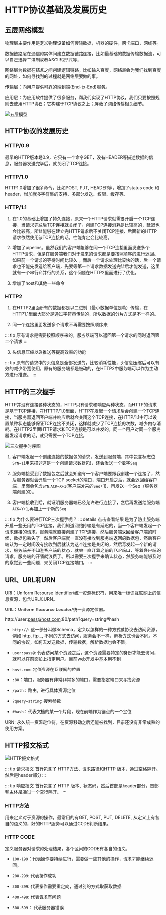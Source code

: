 # HTTP协议基础及发展历史

## 五层网络模型

物理层主要作用是定义物理设备如何传输数据，机器的硬件，网卡端口，网线等。

数据链路层在通信的实体间建立数据链路连接，比如最基础的数据传输数据流，可以自己选择二进制或者ASCII码形式等。

网络层为数据在结点之间创建逻辑链路，比如输入百度，网络层会为我们找到百度的网址，如何寻找到的过程就是网络层要做的事。

传输层：向用户提供可靠的端到端(End-to-End)服务。

应用层：为应用软件提供了很多服务，帮我们实现了HTTP协议，我们只要按照规则去使用HTTP协议；它构建于TCP协议之上；屏蔽了网络传输相关细节。

![五层模型](~@image/fiveLevelModel.png)

## HTTP协议的发展历史

### HTTP/0.9

最早的HTTP版本是0.9，它只有一个命令GET，没有HEADER等描述数据的信息，服务器发送完毕后，就关闭了TCP连接。

### HTTP/1.0

HTTP1.0增加了很多命令，比如POST, PUT, HEADER等，增加了status code 和 header，增加就多字符集的支持、多部分发送、权限、缓存等。

### HTTP/1.1

1. 在1.0的基础上增加了持久连接，原来一个HTTP请求就需要开启一个TCP连接，当请求完成后TCP连接就关闭了。创建TCP连接消耗是比较高的，延迟也会比较高，所以能够在建立完HTTP请求后不关闭TCP连接，后面新的HTTP请求依然使用该TCP连接的话，性能肯定会比较高。

2. 增加了pipeline。虽然我们的客户端能够在同一个TCP连接里面发送多个HTTP请求，但是在服务端我们对于进来的请求都是要按照顺序的进行返回。如果前一个请求的等待时间比较久
，而后一个请求处理比较快的话，后一个请求也不能先发送给客户端，先要等第一个请求数据发送完毕后才能发送，这里就有一个串行和并行的关系，这个问题在HTTP2里面进行了优化。

3. 增加了host和其他一些命令

### HTTP2

1. 在HTTP2里面所有的数据都是以二进制（最小数据单位是帧）传输，在HTTP1.1里面大部分是通过字符串传输的，所以数据的分片方式是不一样的。

2. 同一个连接里面发送多个请求不再需要按照顺序来

::: tip
原有请求是需要按照顺序来的，服务器端可以返回第一个请求的同时返回第二个请求
:::

3. 头信息压缩以及推送等提高效率的功能

::: tip
原有的请求中的头信息是全部发送的，比较消耗性能，头信息压缩后可以有效的减少带宽使用。原有的服务端都是被动的，在HTTP2中服务端可以作为主动方进行推送。
:::

## HTTP的三次握手

HTTP并没有连接这种状态的，HTTP只有请求和响应两种状态，而HTTP的请求是基于TCP连接，在HTTTP/1.0里面，HTTP在发起一个请求后会创建一个TCP连接，当服务器返回客户端并响应后就会关闭这个TCP连接，在HTTP/1.1中可以设置某种状态能够保证TCP连接不关闭，这样就减少了TCP连接的次数，减少内存消耗。在HTTP2里面HTTP请求和TCP连接是可以并发的，同一个用户对同一个服务器发起请求的话，就只需要一个TCP连接。

![三次握手时序图](~@image/three-way-handshake.png)

1. 客户端发起一个创建连接的数据包的请求，发送到服务端，其中包含标志位`SYN=1`(用来描述这是一个创建请求数据包)，还会发送一个数字`Seq`

2. 服务端接受到了数据包之后就会知道有一个客户端要跟我创建一个连接了，然后服务器就会开启一个TCP socket的端口，端口开启之后，就会返回给客户端，里面会包含`SYN`,`ACK=X+1`(客户端发来的`Seq`+1)，再发送一个Seq（服务器端创建的）。

3. 客户端接收到后，就证明服务器端已经允许进行连接了，然后再发送给服务端`ACK=Y+1`,再加上一个新的`Seq`

::: tip
为什么要进行TCP三次握手呢？
::: details 点击查看结果
是为了防止服务端开启一些无用的TCP连接，我们知道网络传输是有延迟的，当一个客户端发起一个请求连接的请求，服务端就直接创建了TCP连接，然后服务端返回给客户端的时候，数据包丢失了，然后客户端就一直没有接收到服务端返回的数据包，然后客户端认为一定时间没有接收到后就认为这个连接是关闭的，然后再发起一个新的请求，服务端并不知道客户端的状态，就会一直开着之前的TCP端口，等着客户端的请求，服务端的开销就浪费了。所以需要三次握手来确认状态，然服务端能够及时的察觉到一些问题，来关闭TCP连接端口。
:::

## URI、URL和URN

URI：Uniform Resourse Identifier/统一资源标识符，用来唯一标识互联网上的信息资源，包含URL和URN。

URL：Uniform Resourse Locator/统一资源定位器。

http://user:pass@host.com:80/path?query=string#hash

* `http://`: 这一部分叫做Schema，定义以怎样的一种方式或协议去访问资源，例如 http, ftp..., 不同的方式去访问，服务会不一样，解析方式也会不同。不同的协议，如何去发送数据，传输数据，解析数据也会不同。

* `user:pass@`: 代表访问某个资源之后，这个资源需要特定的身份才能去访问，就可以在前面加上指定用户。目前web开发中基本用不到

* `host.com`: 定位资源在互联网的位置

* `:80`：端口，服务器有非常非常多的端口，需要指定端口来寻找资源

* `/path`：路由，进行具体资源定位

* `?query=string`: 搜索参数

* `#hash`：代表文档的某一个片段，现在前端作为锚点的一个定位

URN: 永久统一资源定位符，在资源移动之后还能被找到，目前还没有非常成熟的使用方案。

## HTTP报文格式

![HTTP报文格式](~@image/HTTPMessageFormat.png)

::: tip 请求报文
首行包含了 HTTP方法、请求路径和HTTP 版本，通过空格隔开。然后是header部分
:::

::: tip 响应报文
首行包含了 HTTP 版本、状态码，然后首部是header部分，首部和主体是通过一个空行隔开。
:::

### HTTP方法

用来定义对于资源的操作，最常用的有GET, POST, PUT, DELETE, 从定义上有各自的语义的，好的HTTP服务可以通过CODE判断结果。

### HTTP CODE

定义服务器对请求的处理结果，各个区间的CODE有各自的语义。

* `100-199`：代表操作要持续进行，需要做一些其他的操作，请求才能继续返回。

* `200-299`: 代表操作成功

* `300-399`: 代表操作需要重定向，通过别的方式取获取数据

* `400-499`: 代表请求有问题

* `500-599`： 代表服务器错误